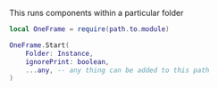 This runs components within a particular folder

```lua
local OneFrame = require(path.to.module)

OneFrame.Start(
    Folder: Instance,
    ignorePrint: boolean,
    ...any, -- any thing can be added to this path
)
```